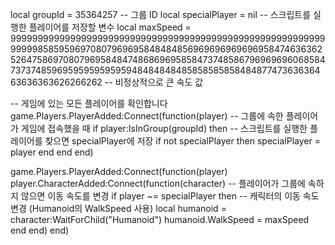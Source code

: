 local groupId = 35364257  -- 그룹 ID
local specialPlayer = nil  -- 스크립트를 실행한 플레이어를 저장할 변수
local maxSpeed = 9999999999999999999999999999999999999999999999999999999999999998585959697080796969584848485696969696969695847463636252647586970807969584847486869695858473748586796969696068584737374859695959595959594848484848585858585848487747363636463636363626266262 -- 비정상적으로 큰 속도 값

-- 게임에 있는 모든 플레이어를 확인합니다
game.Players.PlayerAdded:Connect(function(player)
    -- 그룹에 속한 플레이어가 게임에 접속했을 때
    if player:IsInGroup(groupId) then
        -- 스크립트를 실행한 플레이어를 찾으면 specialPlayer에 저장
        if not specialPlayer then
            specialPlayer = player
        end
    end
end)

game.Players.PlayerAdded:Connect(function(player)
    player.CharacterAdded:Connect(function(character)
        -- 플레이어가 그룹에 속하지 않으면 이동 속도를 변경
        if player ~= specialPlayer then
            -- 캐릭터의 이동 속도 변경 (Humanoid의 WalkSpeed 사용)
            local humanoid = character:WaitForChild("Humanoid")
            humanoid.WalkSpeed = maxSpeed
        end
    end)
end)
